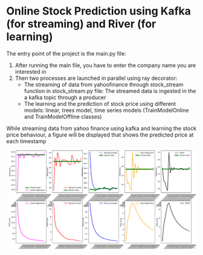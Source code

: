 # Online Stock Prediction using Kafka (for streaming) and River (for learning)

The entry point of the project is the main.py file:

  1. After running the main file, you have to enter the company name you are interested in
  2. Then two processes are launched in parallel using ray decorator: 
        * The streaming of data from yahoofinance through stock_stream function in stock_stream.py file: The streamed data is ingested in the a kafka topic through a producer
        * The learning and the prediction of stock price using different models: linear, trees model, time series models (TrainModelOnline and TrainModelOffline classes)

While streaming data from yahoo finance using kafka and learning the stock price behaviour, a figure will be displayed that shows the predicted price at each timestamp

  ![alt text](OnlineStockPrediction.png)

  
